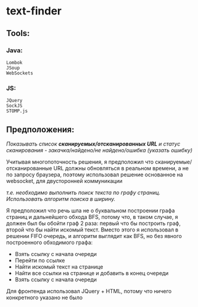 # text-finder
## Tools:
  ### Java:
    Lombok
    JSoup
    WebSockets
  ### JS:
    JQuery
    SockJS
    STOMP.js
 ## Предположения:
 *Показывать список **сканируемых/отсканированных URL** и статус сканирования -
  закачка/найдено/не найдено/ошибка (указать ошибку)*
 
 Учитывая многопоточность решения, я предположил что сканируемые/отсканированные URL должны обновляться в реальном времени, 
 а не по запросу браузера, поэтому использовал решение основанное на websocket, для двусторонней коммуникации
 
 *т.е. необходимо выполнить поиск текста по графу страниц. Использовать
 алгоритм поиска в ширину.*
 
 Я предположил что речь шла не о буквальном построении графа страниц и дальнейшего обхода BFS, потому что, в таком случае, 
 я должен был бы обойти граф 2 раза: первый что бы построить граф, второй что бы найти искомый текст. 
 Вместо этого я использовал в решении FIFO очередь, и алгоритм выглядит как BFS, но без явного построенного обходимого графа:

  - Взять ссылку с начала очереди
  - Перейти по ссылке
  - Найти искомый текст на странице
  - Найти все ссылки на странице и добавить в конец очереди
  - Взять ссылку с начала очереди
  
  Для фронтенда использовал JQuery + HTML, потому что ничего конкретного указано не было

